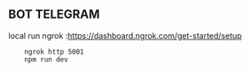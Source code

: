 ## BOT TELEGRAM
local run ngrok :https://dashboard.ngrok.com/get-started/setup
```
    ngrok http 5001 
    npm run dev
```